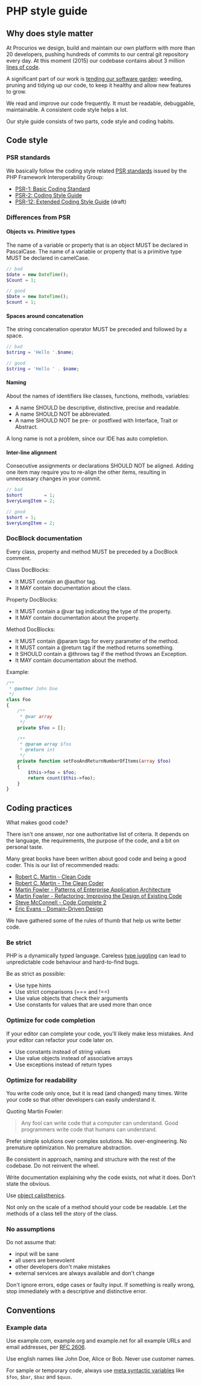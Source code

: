 # PHP style guide

## Why does style matter

At Procurios we design, build and maintain our own platform with more than 20 developers, pushing hundreds of commits to our central git repository every day. At this moment (2015) our codebase contains about 3 million [lines of code](http://www.informationisbeautiful.net/visualizations/million-lines-of-code/).

A significant part of our work is [tending our software garden](http://blog.codinghorror.com/tending-your-software-garden/): weeding, pruning and tidying up our code, to keep it healthy and allow new features to grow.

We read and improve our code frequently. It must be readable, debuggable, maintainable. A consistent code style helps a lot.

Our style guide consists of two parts, code style and coding habits.

## Code style

### PSR standards

We basically follow the coding style related [PSR standards](http://www.php-fig.org/psr/) issued by the PHP Framework Interoperability Group:

* [PSR-1: Basic Coding Standard](http://www.php-fig.org/psr/psr-1/)
* [PSR-2: Coding Style Guide](http://www.php-fig.org/psr/psr-2/)
* [PSR-12: Extended Coding Style Guide](https://github.com/php-fig/fig-standards/blob/master/proposed/extended-coding-style-guide.md) (draft)

### Differences from PSR

#### Objects vs. Primitive types

The name of a variable or property that is an object MUST be declared in PascalCase.
The name of a variable or property that is a primitive type MUST be declared in camelCase.

```php
// bad
$date = new DateTime();
$Count = 1;

// good
$Date = new DateTime();
$count = 1;
```

#### Spaces around concatenation

The string concatenation operator MUST be preceded and followed by a space.

```php
// bad
$string = 'Hello '.$name;

// good
$string = 'Hello ' . $name;
```

#### Naming

About the names of identifiers like classes, functions, methods, variables:

* A name SHOULD be descriptive, distinctive, precise and readable.
* A name SHOULD NOT be abbreviated.
* A name SHOULD NOT be pre- or postfixed with Interface, Trait or Abstract.

A long name is not a problem, since our IDE has auto completion.

#### Inter-line alignment

Consecutive assignments or declarations SHOULD NOT be aligned. Adding one item may require you to re-align the other items, resulting in unnecessary changes in your commit.

```php
// bad
$short        = 1;
$veryLongItem = 2;

// good
$short = 1;
$veryLongItem = 2;
```

### DocBlock documentation

Every class, property and method MUST be preceded by a DocBlock comment.

Class DocBlocks:

* It MUST contain an @author tag.
* It MAY contain documentation about the class.

Property DocBlocks:

* It MUST contain a @var tag indicating the type of the property.
* It MAY contain documentation about the property.

Method DocBlocks:

* It MUST contain @param tags for every parameter of the method.
* It MUST contain a @return tag if the method returns something.
* It SHOULD contain a @throws tag if the method throws an Exception.
* It MAY contain documentation about the method.

Example:

```php
/**
 * @author John Doe
 */
class Foo
{
	/**
	 * @var array
	 */
	private $foo = [];

	/**
	 * @param array $foo
	 * @return int
	 */
	private function setFooAndReturnNumberOfItems(array $foo)
	{
		$this->foo = $foo;
		return count($this->foo);
	}
}
```


## Coding practices

What makes good code?

There isn't one answer, nor one authoritative list of criteria. It depends on the language, the requirements, the purpose of the code, and a bit on personal taste.

Many great books have been written about good code and being a good coder. This is our list of recommended reads:

* [Robert C. Martin - Clean Code](http://www.amazon.com/dp/0132350882)
* [Robert C. Martin - The Clean Coder](http://www.amazon.com/dp/0137081073)
* [Martin Fowler - Patterns of Enterprise Application Architecture](http://www.amazon.com/dp/0321127420)
* [Martin Fowler - Refactoring: Improving the Design of Existing Code](http://www.amazon.com/dp/0201485672)
* [Steve McConnell - Code Complete 2](http://www.amazon.com/dp/0735619670)
* [Eric Evans - Domain-Driven Design](http://www.amazon.com/dp/0321125215)

We have gathered some of the rules of thumb that help us write better code.

### Be strict

PHP is a dynamically typed language. Careless [type juggling](http://php.net/manual/en/language.types.type-juggling.php) can lead to unpredictable code behaviour and hard-to-find bugs.

Be as strict as possible:

* Use type hints
* Use strict comparisons (=== and !==)
* Use value objects that check their arguments
* Use constants for values that are used more than once

### Optimize for code completion

If your editor can complete your code, you'll likely make less mistakes. And your editor can refactor your code later on.

* Use constants instead of string values
* Use value objects instead of associative arrays
* Use exceptions instead of return types

### Optimize for readability

You write code only once, but it is read (and changed) many times. Write your code so that other developers can easily understand it.

Quoting Martin Fowler:

> Any fool can write code that a computer can understand.
> Good programmers write code that humans can understand.

Prefer simple solutions over complex solutions. No over-engineering. No premature optimization. No premature abstraction.

Be consistent in approach, naming and structure with the rest of the codebase. Do not reinvent the wheel.

Write documentation explaining why the code exists, not what it does. Don't state the obvious.

Use [object calisthenics](http://williamdurand.fr/2013/06/03/object-calisthenics/).

Not only on the scale of a method should your code be readable. Let the methods of a class tell the story of the class.

### No assumptions

Do not assume that:

* input will be sane
* all users are benevolent
* other developers don't make mistakes
* external services are always available and don't change

Don't ignore errors, edge cases or faulty input. If something is really wrong, stop immediately with a descriptive and distinctive error.

## Conventions

### Example data

Use example.com, example.org and example.net for all example URLs and email addresses, per [RFC 2606](http://www.faqs.org/rfcs/rfc2606).

Use english names like John Doe, Alice or Bob. Never use customer names.

For sample or temporary code, always use [meta syntactic variables](http://www.jargon.net/jargonfile/m/metasyntacticvariable.html) like `$foo`, `$bar`, `$baz` and `$quux`.
